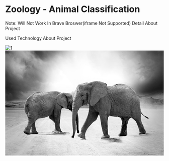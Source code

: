 # Zoology - Animal Classification


Note: Will Not Work In Brave Broswer(iframe Not Supported)
Detail About Project 

Used Technology About Project 

![1](https://github.com/SIDDHESH-cyber/Zoology-Animal-Classification/assets/70743244/a8a9d909-df1f-43f4-ab2d-c6570df5ee0e)
![1](https://github.com/SIDDHESH-cyber/Zoology-Animal-Classification/blob/9c107ca18c9cedeb98efe53e8ee0e49e5bc87941/Result%20Images/1.jpg)
